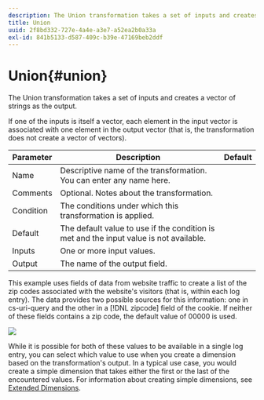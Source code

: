 ```yaml
---
description: The Union transformation takes a set of inputs and creates a vector of strings as the output.
title: Union
uuid: 2f8bd332-727e-4a4e-a3e7-a52ea2b0a33a
exl-id: 841b5133-d587-409c-b39e-47169beb2ddf
---
```

# Union{#union}

The Union transformation takes a set of inputs and creates a vector of strings as the output.

 If one of the inputs is itself a vector, each element in the input vector is associated with one element in the output vector (that is, the transformation does not create a vector of vectors).

|  Parameter  | Description  | Default  |
|---|---|---|
|  Name  | Descriptive name of the transformation. You can enter any name here.  | |
|  Comments  | Optional. Notes about the transformation.  | |
|  Condition  | The conditions under which this transformation is applied.  | |
|  Default  | The default value to use if the condition is met and the input value is not available.  | |
|  Inputs  | One or more input values.  | |
|  Output  | The name of the output field.  | |

This example uses fields of data from website traffic to create a list of the zip codes associated with the website's visitors (that is, within each log entry). The data provides two possible sources for this information: one in cs-uri-query and the other in a [!DNL zipcode] field of the cookie. If neither of these fields contains a zip code, the default value of 00000 is used.

![](assets/cfg_TransformationType_Union.png)

While it is possible for both of these values to be available in a single log entry, you can select which value to use when you create a dimension based on the transformation's output. In a typical use case, you would create a simple dimension that takes either the first or the last of the encountered values. For information about creating simple dimensions, see [Extended Dimensions](../../../../../home/c-dataset-const-proc/c-ex-dim/c-abt-ex-dim.md).
